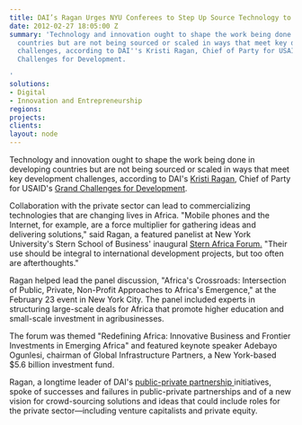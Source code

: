 ```yaml
---
title: DAI’s Ragan Urges NYU Conferees to Step Up Source Technology to Find Solutions
date: 2012-02-27 18:05:00 Z
summary: 'Technology and innovation ought to shape the work being done in developing
  countries but are not being sourced or scaled in ways that meet key development
  challenges, according to DAI''s Kristi Ragan, Chief of Party for USAID''s Grand
  Challenges for Development.

'
solutions:
- Digital
- Innovation and Entrepreneurship
regions: 
projects: 
clients: 
layout: node
---
```


Technology and innovation ought to shape the work being done in developing countries but are not being sourced or scaled in ways that meet key development challenges, according to DAI's [Kristi Ragan][1], Chief of Party for USAID's [Grand Challenges for Development][2].

Collaboration with the private sector can lead to commercializing technologies that are changing lives in Africa. "Mobile phones and the Internet, for example, are a force multiplier for gathering ideas and delivering solutions," said Ragan, a featured panelist at New York University's Stern School of Business' inaugural [Stern Africa Forum.][3] "Their use should be integral to international development projects, but too often are afterthoughts."

Ragan helped lead the panel discussion, "Africa's Crossroads: Intersection of Public, Private, Non-Profit Approaches to Africa's Emergence," at the February 23 event in New York City. The panel included experts in structuring large-scale deals for Africa that promote higher education and small-scale investment in agribusinesses.

The forum was themed "Redefining Africa: Innovative Business and Frontier Investments in Emerging Africa" and featured keynote speaker Adebayo Ogunlesi, chairman of Global Infrastructure Partners, a New York-based $5.6 billion investment fund.

Ragan, a longtime leader of DAI's [public-private partnership ][4]initiatives, spoke of successes and failures in public-private partnerships and of a new vision for crowd-sourcing solutions and ideas that could include roles for the private sector—including venture capitalists and private equity.

[1]: /who-we-are/our-team/kristi-ragan
[2]: /our-work/projects/worldwide-grand-challenges-development-implementation-services
[3]: http://nyustern.campusgroups.com/sia/home/
[4]: /our-work/projects/worldwide-global-development-alliance-gda-strategic-support-program
